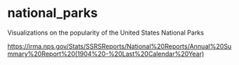 # national_parks
Visualizations on the popularity of the United States National Parks

https://irma.nps.gov/Stats/SSRSReports/National%20Reports/Annual%20Summary%20Report%20(1904%20-%20Last%20Calendar%20Year)
